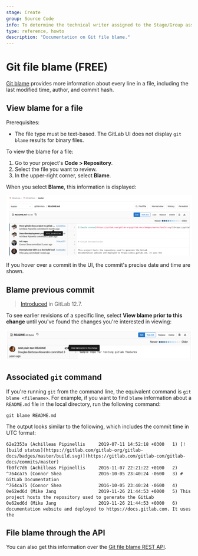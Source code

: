 ```yaml
---
stage: Create
group: Source Code
info: To determine the technical writer assigned to the Stage/Group associated with this page, see https://about.gitlab.com/handbook/product/ux/technical-writing/#assignments
type: reference, howto
description: "Documentation on Git file blame."
---
```


# Git file blame **(FREE)**

[Git blame](https://git-scm.com/docs/git-blame) provides more information
about every line in a file, including the last modified time, author, and
commit hash.

## View blame for a file

Prerequisites:

- The file type must be text-based. The GitLab UI does not display
  `git blame` results for binary files.

To view the blame for a file:

1. Go to your project's **Code > Repository**.
1. Select the file you want to review.
1. In the upper-right corner, select **Blame**.

When you select **Blame**, this information is displayed:

![Git blame output](img/file_blame_output_v12_6.png "Blame button output")

If you hover over a commit in the UI, the commit's precise date and time
are shown.

## Blame previous commit

> [Introduced](https://gitlab.com/gitlab-org/gitlab/-/issues/19299) in GitLab 12.7.

To see earlier revisions of a specific line, select **View blame prior to this change**
until you've found the changes you're interested in viewing:

![Blame previous commit](img/file_blame_previous_commit_v12_7.png "Blame previous commit")

## Associated `git` command

If you're running `git` from the command line, the equivalent command is
`git blame <filename>`. For example, if you want to find `blame` information
about a `README.md` file in the local directory, run the following command:

```shell
git blame README.md
```

The output looks similar to the following, which includes the commit time
in UTC format:

```shell
62e2353a (Achilleas Pipinellis     2019-07-11 14:52:18 +0300   1) [![build status](https://gitlab.com/gitlab-org/gitlab-docs/badges/master/build.svg)](https://gitlab.com/gitlab-com/gitlab-docs/commits/master)
fb0fc7d6 (Achilleas Pipinellis     2016-11-07 22:21:22 +0100   2)
^764ca75 (Connor Shea              2016-10-05 23:40:24 -0600   3) # GitLab Documentation
^764ca75 (Connor Shea              2016-10-05 23:40:24 -0600   4)
0e62ed6d (Mike Jang                2019-11-26 21:44:53 +0000   5) This project hosts the repository used to generate the GitLab
0e62ed6d (Mike Jang                2019-11-26 21:44:53 +0000   6) documentation website and deployed to https://docs.gitlab.com. It uses the
```

## File blame through the API

You can also get this information over the [Git file blame REST API](../../../api/repository_files.md#get-file-blame-from-repository).
